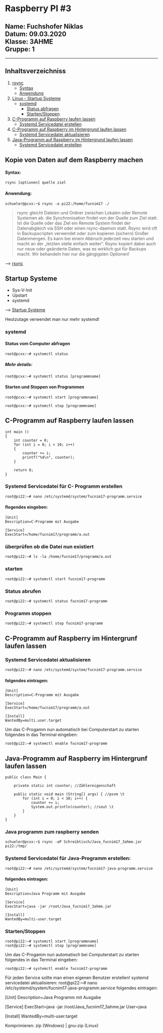 # Raspberry PI #3
         
**Name**: Fuchshofer Niklas  
**Datum**: 09.03.2020  
**Klasse**: 3AHME  
**Gruppe**: 1  
------
------

## Inhaltsverzeichniss
1) [rsync](#kopie-von-daten-auf-dem-raspberry-machen)
     * [Syntax](#syntax)
     * [Anwendung](#anwendung)
2) [Linux - Startup Systeme](#startup-systeme)
     * [systemd](#systemd)
          * [Status abfragen](#status-vom-computer-abfragen)
          * [Starten/Stoppen](#starten-und-stoppen-von-programmen)
3) [C-Programm auf Raspberry laufen lassen](#c-programm-auf-raspberry-laufen-lassen)
      * [Systemd Servicedatei erstellen](#systemd-servicedatei-für-c-programm-erstellen)
4) [C-Programm auf Raspberry im Hintergrund laufen lassen](#c-programm-auf-raspberry-im-hintergrund-laufen-lassen)
      * [Systemd Servicedatei aktualisieren](#systemd-servicedatei-aktualisieren)
5) [Java-Programm auf Raspberry im Hintergrund laufen lassen](#java-programm-auf-raspberry-im-hintergrund-laufen-lassen)
      * [Systemd Servicedatei erstellen](#systemd-servicedatei-für-java-programm-erstellen)


## Kopie von Daten auf dem Raspberry machen
#### Syntax:
```
rsync [optionen] quelle ziel
```
#### Anwendung:
```
schueler@pcxx:~$ rsync -a pi22:/home/fucnim17 ./
```
> rsync gleicht Dateien und Ordner zwischen Lokalen oder Remote Systemen ab. die Synchronisation findet von der Quelle zum Ziel statt. Ist die Quelle oder das Ziel ein Remote System findet der Datenabgleich via SSH oder einen rsync-daemon statt. Rsync wird oft in Backupscripten verwendet oder zum kopieren (sichern) Großer Datenmengen. Es kann bei einem Abbruch jederzeit neu starten und macht an der „letzten stelle einfach weiter“. Rsync kopiert dabei auch nur neue oder geänderte Daten, was es wirklich gut für Backups macht. Wir behandeln hier nur die gängigsten Optionen!
         
--> [rsync](https://www.shellbefehle.de/befehle/rsync/)


## Startup Systeme 
* Sys-V-Init
* Upstart
* systemd

--> [Startup Systeme](https://lms.at/dotlrn/classes/informatik/610437.3AHME_LA1SX.19_20/xolrn/9F2714A93B69A.symlink?resource_id=0-420357452&m=view#155470713)

Heutzutage verwendet man nur mehr systemd!

### systemd
#### Status vom Computer abfragen
```
root@pcxx:~# systemctl status
```
##### Mehr details: 
```
root@pcxx:~# systemctl status [programmname]
```
#### Starten und Stoppen von Programmen
```
root@pcxx:~# systemctl start [programmname]

root@pcxx:~# systemctl stop [programmname]
```                
## C-Programm auf Raspberry laufen lassen
```
int main ()
{
    int counter = 0;
    for (int i = 0; i < 10; i++)
    {
        counter += i;
        printf("%d\n", counter);
    }
    
    return 0;
}
```
### Systemd Servicedatei für C- Programm erstellen
```
root@pi22:~# nano /etc/systemd/system/fucnim17-programm.service
``` 
#### flogendes eingeben:
```
[Unit]
Description=C-Programm mit Ausgabe

[Service]
ExecStart=/home/fucnim17/programm/a.out
```
### überprüfen ob die Datei nun existiert
```
root@pi22:~# ls -la /home/fucnim17/programm/a.out
``` 
### starten
``` 
root@pi22:~# systemctl start fucnim17-programm
```
### Status abrufen
```
root@pi22:~# systemctl status fucnim17-programm
```
### Programm stoppen
```
root@pi22:~# systemctl stop fucnim17-programm
``` 
## C-Programm auf Raspberry im Hintergrunf laufen lassen

### Systemd Servicedatei aktualisieren
```
root@pi22:~# nano /etc/systemd/system/fucnim17-programm.service
```
#### folgendes eintragen:
``` 
[Unit]
Description=C-Programm mit Ausgabe

[Service]
ExecStart=/home/fucnim17/programm/a.out

[Install]
WantedBy=multi.user.target
```
Um das C-Progamm nun automatisch bei Computerstart zu starten folgendes in das Terminal eingeben: 
```
root@pi22:~# systemctl enable fucnim17-programm
```
## Java-Programm auf Raspberry im Hintergrunf laufen lassen
```
public class Main {
    
    private static int counter; //Zählereigenschaft
    
    public static void main (String[] args) { //psvm \t
        for (int i = 0; i < 10; i++) {
            counter += i;
            System.out.println(counter); //sout \t
        }
    }
}
```
### Java programm zum raspberry senden
```
schueler@pcxx:~$ rsync -aP Schreibtisch/Java_fucnim17_3ahme.jar pi22:/tmp/
```
### Systemd Servicedatei für Java-Programm erstellen:
```
root@pi22:~# nano /etc/systemd/system/fucnim17-java-programm.service
```
#### folgendes eintragen:
```
[Unit]
Description=Java Programm mit Ausgabe

[Service]
ExecStart=java -jar /root/Java_fucnim17_3ahme.jar

[Install]
WantedBy=multi-user.target
``` 
### Starten/Stoppen
```
root@pi22:~# systemctl start [programmname]
root@pi22:~# systemctl stop [programmname]
```
Um das C-Progamm nun automatisch bei Computerstart zu starten folgendes in das Terminal eingeben: 
```
root@pi22:~# systemctl enable fucnim17-programm
```


Für jeden Service sollte man einen eigenen Benutzer erstellen!
systemd servicedatei aktualisieren:
root@pi22:~# nano /etc/systemd/system/fucnim17-java-programm.service
folgendes eintragen:

[Unit]
Description=Java Programm mit Ausgabe

[Service]
ExecStart=java -jar /root/Java_fucnim17_3ahme.jar
User=java

[Install]
WantedBy=multi-user.target


Komprimieren: zip (Windows) | gnu-zip (Linux)









